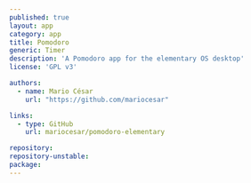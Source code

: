 ```yaml
---
published: true
layout: app
category: app
title: Pomodoro
generic: Timer
description: 'A Pomodoro app for the elementary OS desktop'
license: 'GPL v3'

authors: 
  - name: Mario César
    url: "https://github.com/mariocesar"

links:
  - type: GitHub
    url: mariocesar/pomodoro-elementary

repository:
repository-unstable:
package:
---
```

